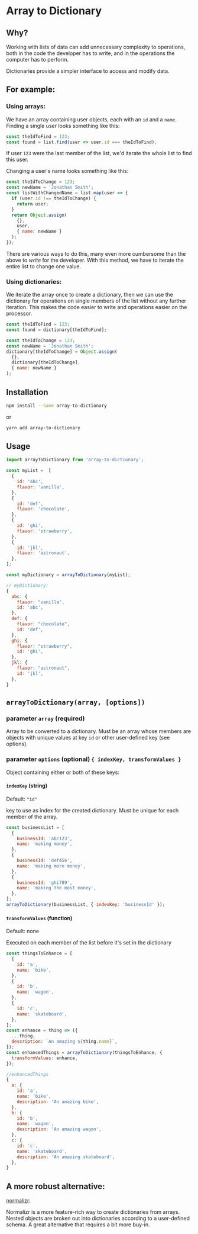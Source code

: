 # Array to Dictionary

## Why?

Working with lists of data can add unnecessary complexity to operations, both in the code the developer has to write, and in the operations the computer has to perform.

Dictionaries provide a simpler interface to access and modify data.

## For example:

### Using arrays:

We have an array containing user objects, each with an `id` and a `name`. Finding a single user looks something like this:

```javascript
const theIdToFind = 123;
const found = list.find(user => user.id === theIdToFind);
```

If user `123` were the last member of the list, we'd iterate the whole list to find this user.

Changing a user's name looks something like this:

```javascript
const theIdToChange = 123;
const newName = 'Jonathan Smith';
const listWithChangedName = list.map(user => {
  if (user.id !== theIdToChange) {
    return user;
  }
  return Object.assign(
    {},
    user,
    { name: newName }
  );
});
```

There are various ways to do this, many even more cumbersome than the above to _write_ for the developer. With this method, we have to iterate the entire list to change one value.

### Using dictionaries:

We iterate the array once to create a dictionary, then we can use the dictionary for operations on single members of the list without any further iteration. This makes the code
easier to write and operations easier on the processor.

```javascript
const theIdToFind = 123;
const found = dictionary[theIdToFind];
```

```javascript
const theIdToChange = 123;
const newName = 'Jonathan Smith';
dictionary[theIdToChange] = Object.assign(
  {},
  dictionary[theIdToChange],
  { name: newName }
);
```

## Installation

```bash
npm install --save array-to-dictionary
```

or

```bash
yarn add array-to-dictionary
```

## Usage

```javascript
import arrayToDictionary from 'array-to-dictionary';

const myList =  [
  {
    id: 'abc',
    flavor: 'vanilla',
  },
  {
    id: 'def',
    flavor: 'chocolate',
  },
  {
    id: 'ghi',
    flavor: 'strawberry',
  },
  {
    id: 'jkl',
    flavor: 'astronaut',
  },
];

const myDictionary = arrayToDictionary(myList);

// myDictionary:
{
  abc: {
    flavor: "vanilla",
    id: 'abc',
  },
  def: {
    flavor: "chocolate",
    id: 'def',
  },
  ghi: {
    flavor: "strawberry",
    id: 'ghi',
  },
  jkl: {
    flavor: "astronaut",
    id: 'jkl',
  },
}
```

## `arrayToDictionary(array, [options])`

### parameter `array` (required)

Array to be converted to a dictionary. Must be an array whose members are objects with unique values at key `id` or other user-defined key (see options).

### parameter `options` (optional) `{ indexKey, transformValues }`

Object containing either or both of these keys:

#### `indexKey` (string)

Default: `"id"`

key to use as index for the created dictionary. Must be unique for each member of the array.

```javascript
const businessList = [
  {
    businessId: 'abc123',
    name: 'making money',
  },
  {
    businessId: 'def456',
    name: 'making more money',
  },
  {
    businessId: 'ghi789',
    name: 'making the most money',
  },
];
arrayToDictionary(businessList, { indexKey: 'businessId' });
```

#### `transformValues` (function)

Default: none

Executed on each member of the list before it's set in the dictionary

```javascript
const thingsToEnhance = [
  {
    id: 'a',
    name: 'bike',
  },
  {
    id: 'b',
    name: 'wagon',
  },
  {
    id: 'c',
    name: 'skateboard',
  },
];
const enhance = thing => ({
  ...thing,
  description: `An amazing ${thing.name}`,
});
const enhancedThings = arrayToDictionary(thingsToEnhance, {
  transformValues: enhance,
});

//enhancedThings
{
  a: {
    id: 'a',
    name: 'bike',
    description: 'An amazing bike',
  },
  b: {
    id: 'b',
    name: 'wagon',
    description: 'An amazing wagon',
  },
  c: {
    id: 'c',
    name: 'skateboard',
    description: 'An amazing skateboard',
  },
}
```

## A more robust alternative:

[normalizr](https://github.com/paularmstrong/normalizr):

Normalizr is a more feature-rich way to create dictionaries from arrays. Nested objects are broken out into dictionaries according to a user-defined schema. A great alternative that requires a bit more buy-in.
